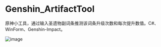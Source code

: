 # Genshin_ArtifactTool
原神小工具，通过输入圣遗物副词条推测该词条升级次数和每次提升数值。C#、WinForm、Genshin-Impact。


![image](https://github.com/CJH3213/Images-blog/blob/main/%E5%8E%9F%E7%A5%9E%E5%9C%A3%E9%81%97%E7%89%A9%E5%89%AF%E8%AF%8D%E6%9D%A1%E5%B0%8F%E5%B7%A5%E5%85%B7/%E5%9C%A3%E9%81%97%E7%89%A9%E5%89%AF%E8%AF%8D%E6%9D%A1%E6%8F%90%E5%8D%87%E6%8E%A8%E6%B5%8B%E5%B0%8F%E5%B7%A5%E5%85%B72.png?raw=true)
